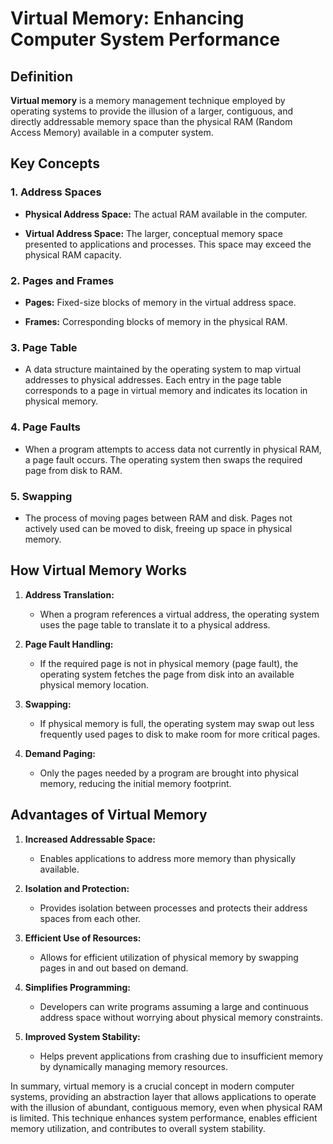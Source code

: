 # Virtual Memory: Enhancing Computer System Performance

## Definition

**Virtual memory** is a memory management technique employed by operating systems to provide the illusion of a larger, contiguous, and directly addressable memory space than the physical RAM (Random Access Memory) available in a computer system.

## Key Concepts

### 1. **Address Spaces**

- **Physical Address Space:** The actual RAM available in the computer.
  
- **Virtual Address Space:** The larger, conceptual memory space presented to applications and processes. This space may exceed the physical RAM capacity.

### 2. **Pages and Frames**

- **Pages:** Fixed-size blocks of memory in the virtual address space.

- **Frames:** Corresponding blocks of memory in the physical RAM.

### 3. **Page Table**

- A data structure maintained by the operating system to map virtual addresses to physical addresses. Each entry in the page table corresponds to a page in virtual memory and indicates its location in physical memory.

### 4. **Page Faults**

- When a program attempts to access data not currently in physical RAM, a page fault occurs. The operating system then swaps the required page from disk to RAM.

### 5. **Swapping**

- The process of moving pages between RAM and disk. Pages not actively used can be moved to disk, freeing up space in physical memory.

## How Virtual Memory Works

1. **Address Translation:**
   - When a program references a virtual address, the operating system uses the page table to translate it to a physical address.

2. **Page Fault Handling:**
   - If the required page is not in physical memory (page fault), the operating system fetches the page from disk into an available physical memory location.

3. **Swapping:**
   - If physical memory is full, the operating system may swap out less frequently used pages to disk to make room for more critical pages.

4. **Demand Paging:**
   - Only the pages needed by a program are brought into physical memory, reducing the initial memory footprint.

## Advantages of Virtual Memory

1. **Increased Addressable Space:**
   - Enables applications to address more memory than physically available.

2. **Isolation and Protection:**
   - Provides isolation between processes and protects their address spaces from each other.

3. **Efficient Use of Resources:**
   - Allows for efficient utilization of physical memory by swapping pages in and out based on demand.

4. **Simplifies Programming:**
   - Developers can write programs assuming a large and continuous address space without worrying about physical memory constraints.

5. **Improved System Stability:**
   - Helps prevent applications from crashing due to insufficient memory by dynamically managing memory resources.

In summary, virtual memory is a crucial concept in modern computer systems, providing an abstraction layer that allows applications to operate with the illusion of abundant, contiguous memory, even when physical RAM is limited. This technique enhances system performance, enables efficient memory utilization, and contributes to overall system stability.
